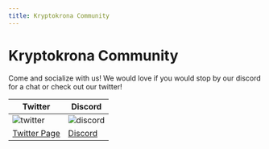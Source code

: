 ```yaml
---
title: Kryptokrona Community
---
```


# Kryptokrona Community

Come and socialize with us! We would love if you would stop by our discord for a chat or check out our twitter!

| Twitter                                         | Discord                                  |
| ----------------------------------------------- | ---------------------------------------- |
| ![twitter](../About/assets/twit-logo.png)       | ![discord](../About/assets/dis-logo.png) |
| [Twitter Page](https://twitter.com/kryptokrona) | [Discord](https://discord.gg/v8duNZ6)    |
